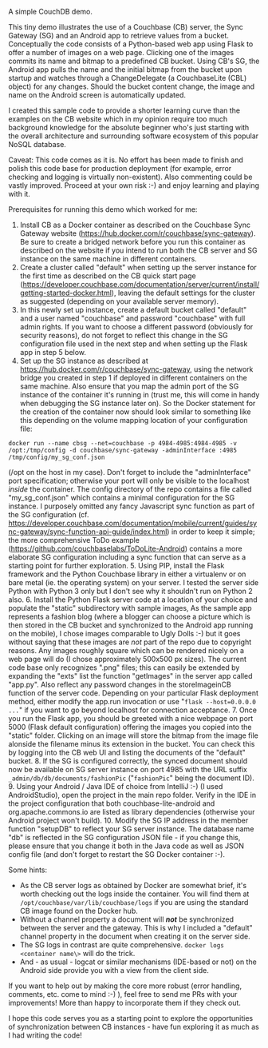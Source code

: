 A simple CouchDB demo.

This tiny demo illustrates the use of a Couchbase (CB) server, the Sync Gateway (SG) and an Android app to retrieve values from a bucket. Conceptually the code consists of a Python-based web app using Flask to offer a number of images on a web page. Clicking one of the images commits its name and bitmap to a predefined CB bucket.  Using CB's  SG, the Android app pulls the name and the initial bitmap from the bucket upon startup and watches through a ChangeDelegate (a CouchbaseLite (CBL) object) for any changes. Should the bucket content change, the image and name on the Android screen is automatically updated.

I created this sample code to provide a shorter learning curve than the examples on the CB website which in my opinion require too much background knowledge for the absolute beginner who's just starting with the overall architecture and surrounding software ecosystem of this popular NoSQL database.

Caveat: This code comes as it is. No effort has been made to finish and polish this code base for production deployment (for example, error checking and logging is virtually non-existent). Also commenting could be vastly improved. Proceed at your own risk :-) and enjoy learning and playing with it.

Prerequisites for running this demo which worked for me:

1. Install CB as a Docker container as described on the Couchbase Sync Gateway website (https://hub.docker.com/r/couchbase/sync-gateway). Be sure to create a bridged network before you run this container as described on the website if you intend to run both the CB server and SG instance on the same machine in different containers.
2. Create a cluster called "default" when setting up the server instance for the first time as described on the CB quick start page (https://developer.couchbase.com/documentation/server/current/install/getting-started-docker.html), leaving the default settings for the cluster as suggested (depending on your available server memory).
3. In this newly set up instance, create a default bucket called "default" and a user named "couchbase" and password "couchbase" with full admin rights. If you want to choose a different password (obviously for security reasons), do not forget to reflect this change in the SG configuration file used in the next step and when setting up the Flask app in step 5 below.
4. Set up the SG instance as described at https://hub.docker.com/r/couchbase/sync-gateway, using the network bridge you created in step 1 if deployed in different containers on the same machine. Also ensure that you map the admin port of the SG instance of the container it's running in (trust me, this will come in handy when debugging the SG instance later on). So the Docker statement for the creation of the container now should look similar to something like this depending on the volume mapping location of your configuration file:

````docker run --name cbsg --net=couchbase -p 4984-4985:4984-4985 -v /opt:/tmp/config -d couchbase/sync-gateway -adminInterface :4985 /tmp/config/my_sg_conf.json````

(/opt on the host in my case). Don't forget to include the "adminInterface" port specification; otherwise your port will only be visible to the localhost *inside* the container. The config directory of the repo contains a file called "my_sg_conf.json" which contains a minimal configuration for the SG instance. I purposely omitted any fancy Javascript sync function as part of the SG configuration (cf. https://developer.couchbase.com/documentation/mobile/current/guides/sync-gateway/sync-function-api-guide/index.html) in order to keep it simple; the more comprehensive ToDo example (https://github.com/couchbaselabs/ToDoLite-Android) contains a more elaborate SG configuration including a sync function that can serve as a starting point for further exploration.
5. Using PIP, install the Flask framework and the Python Couchbase library in either a virtualenv or on bare metal (ie. the operating system) on your server. I tested the server side Python with Python 3 only but I don't see why it shouldn't run on Python 2 also.
6. Install the Python Flask server code at a location of your choice and populate the "static" subdirectory with sample images, As the sample app represents a fashion blog (where a blogger can choose a picture which is then stored in the CB bucket and synchronized to the Android app running on the mobile), I chose images comparable to Ugly Dolls :-) but it goes without saying that these images are *not* part of the repo due to copyright reasons. Any images roughly square which can be rendered nicely on a web page will do (I chose approximately 500x500 px sizes). The current code base only recognizes ".png" files; this can easily be extended by expanding the "exts" list the function "getImages" in the server app called "app.py". Also reflect any password changes in the storeImageinCB function of the server code. Depending on your particular Flask deployment method, either modify the app.run invocation or use "````flask --host=0.0.0.0 ...````" if you want to go beyond localhost for connection acceptance.
7. Once you run the Flask app, you should be greeted with a nice webpage on port 5000 (Flask default configuration) offering the images you copied into the "static" folder. Clicking on an image will store the bitmap from the image file alonside the filename minus its extension in the bucket. You can check this by logging into the CB web UI and listing the documents of the "default" bucket.
8. If the SG is configured correctly, the synced document should now be available on SG server instance on port 4985 with the URL suffix ````_admin/db/db/documents/fashionPic```` ("````fashionPic````" being the document ID).
9. Using your Android / Java IDE of choice from IntelliJ :-) (I used AndroidStudio), open the project in the main repo folder. Verify in the IDE in the project configuration that both couchbase-lite-android and org.apache.commons.io are listed as library dependencies (otherwise your Android project won't build).
10. Modify the SG IP address in the member function "setupDB" to reflect your SG server instance. The database name "db" is reflected in the SG configuration JSON file - if you change this, please ensure that you change it both in the Java code as well as JSON config file (and don't forget to restart the SG Docker container :-).


Some hints:

- As the CB server logs as obtained by Docker are somewhat brief, it's worth checking out the logs inside the container. You will find them at ````/opt/couchbase/var/lib/couchbase/logs```` if you are using the standard CB image found on the Docker hub.
- Without a channel property a document will ***not*** be synchronized between the server and the gateway. This is why I included a "default" channel property in the document when creating it on the server side.
- The SG logs in contrast are quite comprehensive. ````docker logs <container name\>```` will do the trick.
- And - as usual - logcat or similar mechanisms (IDE-based or not) on the Android side provide you with a view from the client side.

If you want to help out by making the core more robust (error handling, comments, etc. come to mind :-) ), feel free to send me PRs with your improvements! More than happy to incorporate them if they check out.

I hope this code serves you as a starting point to explore the opportunities of synchronization between CB instances - have fun exploring it as much as I had writing the code!
